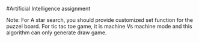 #Artificial Intelligence assignment


Note:  For A star search, you should provide customized set function for the puzzel board.
       For tic tac toe game, it is machine Vs machine mode and this algorithm can only generate draw game.
